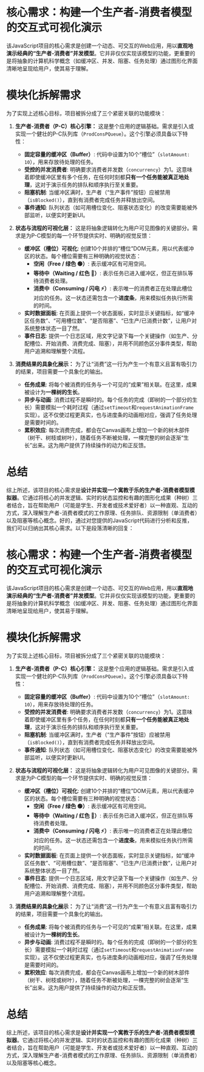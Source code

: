 
# 核心需求：构建一个生产者-消费者模型的交互式可视化演示

该JavaScript项目的核心需求是创建一个动态、可交互的Web应用，用以**直观地演示经典的“生产者-消费者”并发模型**。它并非仅仅实现该模型的功能，更重要的是将抽象的计算机科学概念（如缓冲区、并发、阻塞、任务处理）通过图形化界面清晰地呈现给用户，使其易于理解。

# 模块化拆解需求

为了实现上述核心目标，项目被拆分成了三个紧密关联的功能模块：

1.  **生产者-消费者（P-C）核心引擎：**
    这是整个应用的逻辑基础。需求是引入或实现一个健壮的P-C队列库（`ProdConsPQueue`）。这个引擎必须具备以下特性：
    *   **固定容量的缓冲区（Buffer）**: 代码中设置为10个“槽位”（`slotAmount: 10`），用来存放待处理的任务。
    *   **受控的并发消费者**: 明确要求消费者并发数（`concurrency`）为1。这意味着即使缓冲区里有多个任务，在任何时刻都**只有一个任务能被真正地处理**，这对于演示任务的排队和顺序执行至关重要。
    *   **阻塞机制**: 当缓冲区满时，生产者（“生产事件”按钮）应被禁用（`isBlocked()`），直到有消费者完成任务并释放出空间。
    *   **事件通知**: 队列状态（如可用槽位变化、阻塞状态变化）的改变需要能被外部监听，以便实时更新UI。

2.  **状态与流程的可视化层：**
    这是将抽象逻辑转化为用户可见图像的关键部分。需求是为P-C模型的每一个环节提供实时、明确的视觉反馈：
    *   **缓冲区（槽位）可视化**: 创建10个并排的“槽位”DOM元素，用以代表缓冲区的状态。每个槽位需要有三种明确的视觉状态：
        *   **空闲（Free / 绿色 🟢）**: 表示缓冲区有可用空间。
        *   **等待中（Waiting / 红色 🔴）**: 表示任务已进入缓冲区，但正在排队等待消费者处理。
        *   **消费中（Consuming / 闪电 ⚡）**: 表示唯一的消费者正在处理此槽位对应的任务。这一状态还需包含一个**进度条**，用来模拟任务执行所需的时间。
    *   **实时数据面板**: 在页面上提供一个状态面板，实时显示关键指标，如“缓冲区任务数”、“可用槽位数”、“是否阻塞”、“已生产/已消费计数”，让用户对系统整体状态一目了然。
    *   **事件日志**: 提供一个日志区域，用文字记录下每一个关键操作（如生产、分配槽位、开始消费、消费完成、阻塞），并用不同颜色区分事件类型，帮助用户追溯和理解整个流程。

3.  **消费结果的具象化展示：**
    为了让“消费”这一行为产生一个有意义且富有吸引力的结果，项目需要一个具象化的输出。
    *   **任务成果**: 将每个被消费的任务与一个可见的“成果”相关联。在这里，成果被设计为**一棵树的生长**。
    *   **异步与动画**: 消费过程不是瞬时的。每个任务的完成（即树的一个部分的生长）需要模拟一个耗时过程（通过`setTimeout`和`requestAnimationFrame`实现）。这不仅使过程更真实，也与进度条的动画相对应，强调了任务处理是需要时间的。
    *   **累积效应**: 每次消费完成，都会在Canvas画布上增加一个新的树木部件（树干、树枝或树叶），随着任务不断被处理，一棵完整的树会逐渐“生长”出来。这为用户提供了持续操作的动力和正反馈。

# 总结

综上所述，该项目的核心需求是**设计并实现一个寓教于乐的生产者-消费者模型模拟器**。它通过将核心的并发逻辑、实时的状态监控和有趣的图形化成果（种树）三者结合，旨在帮助用户（可能是学生、开发者或技术爱好者）以一种直观、互动的方式，深入理解生产者-消费者模式的工作原理、任务排队、资源限制（单消费者）以及阻塞等核心概念。好的，通过对您提供的JavaScript代码进行分析和反推，我们可以归纳出其核心需求。以下是段落清晰的回复：

# 核心需求：构建一个生产者-消费者模型的交互式可视化演示

该JavaScript项目的核心需求是创建一个动态、可交互的Web应用，用以**直观地演示经典的“生产者-消费者”并发模型**。它并非仅仅实现该模型的功能，更重要的是将抽象的计算机科学概念（如缓冲区、并发、阻塞、任务处理）通过图形化界面清晰地呈现给用户，使其易于理解。

# 模块化拆解需求

为了实现上述核心目标，项目被拆分成了三个紧密关联的功能模块：

1.  **生产者-消费者（P-C）核心引擎：**
    这是整个应用的逻辑基础。需求是引入或实现一个健壮的P-C队列库（`ProdConsPQueue`）。这个引擎必须具备以下特性：
    *   **固定容量的缓冲区（Buffer）**: 代码中设置为10个“槽位”（`slotAmount: 10`），用来存放待处理的任务。
    *   **受控的并发消费者**: 明确要求消费者并发数（`concurrency`）为1。这意味着即使缓冲区里有多个任务，在任何时刻都**只有一个任务能被真正地处理**，这对于演示任务的排队和顺序执行至关重要。
    *   **阻塞机制**: 当缓冲区满时，生产者（“生产事件”按钮）应被禁用（`isBlocked()`），直到有消费者完成任务并释放出空间。
    *   **事件通知**: 队列状态（如可用槽位变化、阻塞状态变化）的改变需要能被外部监听，以便实时更新UI。

2.  **状态与流程的可视化层：**
    这是将抽象逻辑转化为用户可见图像的关键部分。需求是为P-C模型的每一个环节提供实时、明确的视觉反馈：
    *   **缓冲区（槽位）可视化**: 创建10个并排的“槽位”DOM元素，用以代表缓冲区的状态。每个槽位需要有三种明确的视觉状态：
        *   **空闲（Free / 绿色 🟢）**: 表示缓冲区有可用空间。
        *   **等待中（Waiting / 红色 🔴）**: 表示任务已进入缓冲区，但正在排队等待消费者处理。
        *   **消费中（Consuming / 闪电 ⚡）**: 表示唯一的消费者正在处理此槽位对应的任务。这一状态还需包含一个**进度条**，用来模拟任务执行所需的时间。
    *   **实时数据面板**: 在页面上提供一个状态面板，实时显示关键指标，如“缓冲区任务数”、“可用槽位数”、“是否阻塞”、“已生产/已消费计数”，让用户对系统整体状态一目了然。
    *   **事件日志**: 提供一个日志区域，用文字记录下每一个关键操作（如生产、分配槽位、开始消费、消费完成、阻塞），并用不同颜色区分事件类型，帮助用户追溯和理解整个流程。

3.  **消费结果的具象化展示：**
    为了让“消费”这一行为产生一个有意义且富有吸引力的结果，项目需要一个具象化的输出。
    *   **任务成果**: 将每个被消费的任务与一个可见的“成果”相关联。在这里，成果被设计为**一棵树的生长**。
    *   **异步与动画**: 消费过程不是瞬时的。每个任务的完成（即树的一个部分的生长）需要模拟一个耗时过程（通过`setTimeout`和`requestAnimationFrame`实现）。这不仅使过程更真实，也与进度条的动画相对应，强调了任务处理是需要时间的。
    *   **累积效应**: 每次消费完成，都会在Canvas画布上增加一个新的树木部件（树干、树枝或树叶），随着任务不断被处理，一棵完整的树会逐渐“生长”出来。这为用户提供了持续操作的动力和正反馈。

# 总结

综上所述，该项目的核心需求是**设计并实现一个寓教于乐的生产者-消费者模型模拟器**。它通过将核心的并发逻辑、实时的状态监控和有趣的图形化成果（种树）三者结合，旨在帮助用户（可能是学生、开发者或技术爱好者）以一种直观、互动的方式，深入理解生产者-消费者模式的工作原理、任务排队、资源限制（单消费者）以及阻塞等核心概念。